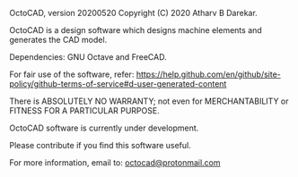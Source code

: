 OctoCAD, version 20200520
Copyright (C) 2020 Atharv B Darekar.

OctoCAD is a design software which designs machine elements and generates the CAD model.

Dependencies: GNU Octave and FreeCAD.

For fair use of the software, refer:
https://help.github.com/en/github/site-policy/github-terms-of-service#d-user-generated-content

There is ABSOLUTELY NO WARRANTY; not even for MERCHANTABILITY or
FITNESS FOR A PARTICULAR PURPOSE.

OctoCAD software is currently under development.

Please contribute if you find this software useful.

For more information, email to: octocad@protonmail.com
